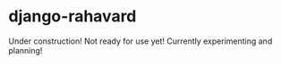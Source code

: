 # django-rahavard

Under construction! Not ready for use yet! Currently experimenting and planning!
